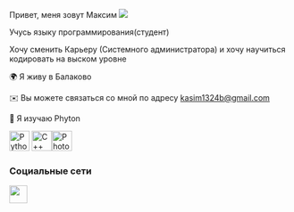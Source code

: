 Привет, меня зовут Максим ![](https://user-images.githubusercontent.com/18350557/176309783-0785949b-9127-417c-8b55-ab5a4333674e.gif)

Учусь языку программирования(студент) 

Хочу сменить Карьеру (Системного администратора) и хочу научиться кодировать на выском уровне

🌍 Я живу в Балаково 

✉️ Вы можете связаться со мной по адресу  [kasim1324b@gmail.com](mailto:kasim1324b@gmail.com) 

🧠 Я изучаю Phyton


<p align="left">
<a href="https://www.python.org/" target="_blank" rel="noreferrer"><img src="https://raw.githubusercontent.com/danielcranney/readme-generator/main/public/icons/skills/python-colored.svg" width="36" height="36" alt="Python" /></a> <a href="https://docs.microsoft.com/en-us/cpp/?view=msvc-170" target="_blank" rel="noreferrer"><img src="https://raw.githubusercontent.com/danielcranney/readme-generator/main/public/icons/skills/cplusplus-colored.svg" width="36" height="36" alt="C++" /></a><a href="https://www.adobe.com/uk/products/photoshop.html" target="_blank" rel="noreferrer"><img src="https://raw.githubusercontent.com/danielcranney/readme-generator/main/public/icons/skills/photoshop-colored.svg" width="36" height="36" alt="Photoshop" /></a>
</p>


### Социальные сети

<p align="left"> <a href="https://www.github.com/Maksim1324" target="_blank" rel="noreferrer"> <picture> <source media="(prefers-color-scheme: dark)" srcset="https://raw.githubusercontent.com/danielcranney/readme-generator/main/public/icons/socials/github-dark.svg" /> <source media="(prefers-color-scheme: light)" srcset="https://raw.githubusercontent.com/danielcranney/readme-generator/main/public/icons/socials/github.svg" /> <img src="https://raw.githubusercontent.com/danielcranney/readme-generator/main/public/icons/socials/github.svg" width="32" height="32" /> </picture> </a></p>
